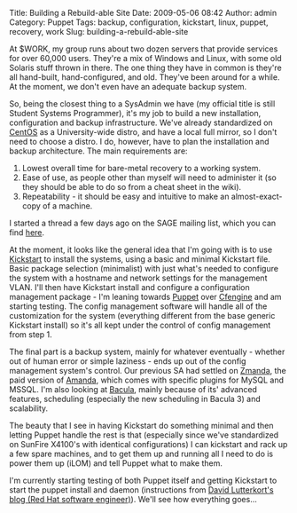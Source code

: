 Title: Building a Rebuild-able Site
Date: 2009-05-06 08:42
Author: admin
Category: Puppet
Tags: backup, configuration, kickstart, linux, puppet, recovery, work
Slug: building-a-rebuild-able-site

At $WORK, my group runs about two dozen servers that provide services
for over 60,000 users. They're a mix of Windows and Linux, with some old
Solaris stuff thrown in there. The one thing they have in common is
they're all hand-built, hand-configured, and old. They've been around
for a while. At the moment, we don't even have an adequate backup
system.

So, being the closest thing to a SysAdmin we have (my official title is
still Student Systems Programmer), it's my job to build a new
installation, configuration and backup infrastructure. We've already
standardized on [CentOS](http://www.centos.org) as a University-wide
distro, and have a local full mirror, so I don't need to choose a
distro. I do, however, have to plan the installation and backup
architecture. The main requirements are:

1.  Lowest overall time for bare-metal recovery to a working system.
2.  Ease of use, as people other than myself will need to administer it
    (so they should be able to do so from a cheat sheet in the wiki).
3.  Repeatability - it should be easy and intuitive to make an
    almost-exact-copy of a machine.

I started a thread a few days ago on the SAGE mailing list, which you
can find
[here](http://mailman.sage.org/pipermail/sage-members/2009/msg00447.html).

At the moment, it looks like the general idea that I'm going with is to
use [Kickstart](http://fedoraproject.org/wiki/Anaconda/Kickstart) to
install the systems, using a basic and minimal Kickstart file. Basic
package selection (minimalist) with just what's needed to configure the
system with a hostname and network settings for the management VLAN.
I'll then have Kickstart install and configure a configuration
management package - I'm leaning towards
[Puppet](http://reductivelabs.com/products/puppet/) over
[Cfengine](http://www.cfengine.org/) and am starting testing. The config
management software will handle all of the customization for the system
(everything different from the base generic Kickstart install) so it's
all kept under the control of config management from step 1.

The final part is a backup system, mainly for whatever eventually -
whether out of human error or simple laziness - ends up out of the
config management system's control. Our previous SA had settled on
[Zmanda](http://www.zmanda.com/), the paid version of
[Amanda](http://www.amanda.org/), which comes with specific plugins for
MySQL and MSSQL. I'm also looking at [Bacula](http://www.bacula.org),
mainly because of its' advanced features, scheduling (especially the new
scheduling in Bacula 3) and scalability.

The beauty that I see in having Kickstart do something minimal and then
letting Puppet handle the rest is that (especially since we've
standardized on SunFire X4100's with identical configurations) I can
kickstart and rack up a few spare machines, and to get them up and
running all I need to do is power them up (iLOM) and tell Puppet what to
make them.

I'm currently starting testing of both Puppet itself and getting
Kickstart to start the puppet install and daemon (instructions from
[David Lutterkort's blog (Red Hat software
engineer)](http://watzmann.net/blog/index.php?cat=21)). We'll see how
everything goes...
